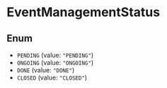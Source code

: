 # EventManagementStatus

## Enum

* `PENDING` (value: `"PENDING"`)
* `ONGOING` (value: `"ONGOING"`)
* `DONE` (value: `"DONE"`)
* `CLOSED` (value: `"CLOSED"`)

